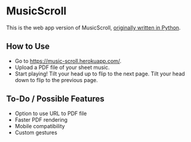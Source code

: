 # MusicScroll
This is the web app version of MusicScroll, [originally written in Python](https://github.com/alexxyu/music-scroll).

## How to Use
* Go to https://music-scroll.herokuapp.com/.
* Upload a PDF file of your sheet music.
* Start playing! Tilt your head up to flip to the next page. Tilt your head down to flip to the previous page.

## To-Do / Possible Features
* Option to use URL to PDF file
* Faster PDF rendering
* Mobile compatibility
* Custom gestures
